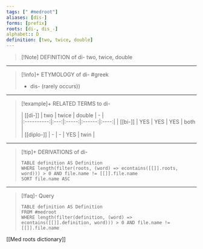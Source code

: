 ```yaml
---
tags: [" #medroot"]
aliases: [dis-]
forms: [prefix]
roots: [di-, dis_-]
alphabet:: D
definition: [two, twice, double]
---
```

>[!Note] DEFINITION of di-
>two, twice, double
_____
>[!info]+ ETYMOLOGY of di-
>#greek
>- dis- (rarely occurs))
_____
>[!example]+ RELATED TERMS to di-
>
>|  [[di-]]   | two | twice | double |  -   |  
|:----------:|:---:|:-----:|:------:|:----:|
|  [[bi-]]   | YES |  YES  |  YES   | both |  
| [[diplo-]] |  -  |   -   |  YES   | twin     |     
_____
>[!tip]+ DERIVATIONS of di-
>```dataview
>TABLE definition AS Definition 
>WHERE length(filter(roots, (word) => econtains([[]].roots, word))) > 0 AND file.name != [[]].file.name
>SORT file.name ASC
>```
____
>[!faq]- Query
>
>```dataview
>TABLE definition AS Definition
>FROM #medroot
>WHERE length(filter(definition, (word) => econtains([[]].definition, word))) > 0 AND file.name != [[]].file.name
>```

[[Med roots dictionary]]